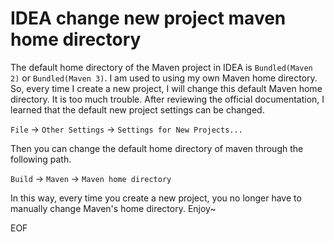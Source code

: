 # IDEA change new project maven home directory
The default home directory of the Maven project in IDEA is `Bundled(Maven 2)` or `Bundled(Maven 3)`. 
I am used to using my own Maven home directory. So, every time I create a new project, I will change this default Maven home directory. It is too much trouble. After reviewing the official documentation, I learned that the default new project settings can be changed. 

`File` -> `Other Settings` -> `Settings for New Projects...`

Then you can change the default home directory of maven through the following path.

`Build` -> `Maven` -> `Maven home directory`

In this way, every time you create a new project, you no longer have to manually change Maven's home directory. Enjoy~

EOF